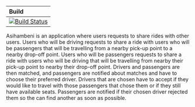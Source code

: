 | Build |
|:--------|
| [![Build Status](https://travis-ci.com/Sbonis/Asihambeni-.svg?branch=master)](https://travis-ci.com/Sbonis/Asihambeni-) |
Asihambeni is an application where users requests to share rides with other users. Users who will be driving requests to share a ride with users who will be passengers that will be travelling from a nearby pick-up point to a nearby drop-off point. Users who will be passengers requests to share a ride with users who will be driving that will be travelling from nearby their pick-up point to nearby their drop-off point. Drivers and passengers are then matched, and passengers are notified about matches and have to choose their preferred driver. Drivers that are chosen have to accept if they would like to travel with those passengers that chose them or if they still have available seats. Passengers are notified if their chosen driver rejected them so the can find another as soon as possible.
